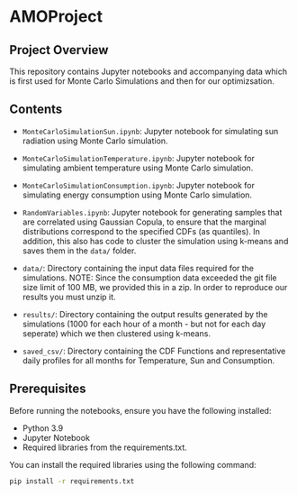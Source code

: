 # AMOProject

## Project Overview
This repository contains Jupyter notebooks and accompanying data which is first used for Monte Carlo Simulations and then for our optimizsation.

## Contents
- `MonteCarloSimulationSun.ipynb`: Jupyter notebook for simulating sun radiation using Monte Carlo simulation.
- `MonteCarloSimulationTemperature.ipynb`: Jupyter notebook for simulating ambient temperature using Monte Carlo simulation.
- `MonteCarloSimulationConsumption.ipynb`: Jupyter notebook for simulating energy consumption using Monte Carlo simulation.
- `RandomVariables.ipynb`: Jupyter notebook for generating samples that are correlated using Gaussian Copula, to ensure that the marginal distributions correspond to the specified CDFs (as quantiles). In addition, this also has code to cluster the simulation using k-means and saves them in the `data/` folder.

- `data/`: Directory containing the input data files required for the simulations. NOTE: Since the consumption data exceeded the git file size limit of 100 MB, we provided this in a zip. In order to reproduce our results you must unzip it.
- `results/`: Directory containing the output results generated by the simulations (1000 for each hour of a month - but not for each day seperate) which we then clustered using k-means.
- `saved_csv/`: Directory containing the CDF Functions and representative daily profiles for  all months for Temperature, Sun and Consumption.

## Prerequisites
Before running the notebooks, ensure you have the following installed:
- Python 3.9
- Jupyter Notebook
- Required libraries from the requirements.txt.

You can install the required libraries using the following command:
```bash
pip install -r requirements.txt
